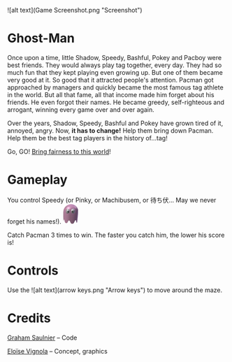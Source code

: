 ![alt text](Game Screenshot.png "Screenshot")

# Ghost-Man

Once upon a time, little Shadow, Speedy, Bashful, Pokey and Pacboy were best friends. They would always play tag together, every day. They had so much fun that they kept playing even growing up. But one of them became very good at it. So good that it attracted people's attention. Pacman got approached by managers and quickly became the most famous tag athlete in the world. But all that fame, all that income made him forget about his friends. He even forgot their names. He became greedy, self-righteous and arrogant, winning every game over and over again. 

Over the years, Shadow, Speedy, Bashful and Pokey have grown tired of it, annoyed, angry. Now, **it has to change!** Help them bring down Pacman. Help them be the best tag players in the history of...tag!

Go, GO! [Bring fairness to this world](http://planteaustudios.github.io/game-off-2013/index.html)! 

# Gameplay

You control Speedy (or Pinky, or Machibusem, or 待ち伏… May we never forget his names!). ![alt text](Speedy.png "Speedy")

Catch Pacman 3 times to win. The faster you catch him, the lower his score is!

# Controls

Use the ![alt text](arrow keys.png "Arrow keys")  to move around the maze. 

# Credits

[Graham Saulnier](https://github.com/boumbles) – Code

[Eloïse Vignola](https://github.com/Erevu) – Concept, graphics



